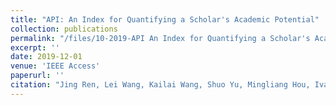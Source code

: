 ```yaml
---
title: "API: An Index for Quantifying a Scholar's Academic Potential"
collection: publications
permalink: "/files/10-2019-API An Index for Quantifying a Scholar's Academic Potential.pdf"
excerpt: ''
date: 2019-12-01
venue: 'IEEE Access'
paperurl: ''
citation: "Jing Ren, Lei Wang, Kailai Wang, Shuo Yu, Mingliang Hou, Ivan Lee, Xiangjie Kong and Feng Xia. API: An Index for Quantifying a Scholar's Academic Potential. <i>IEEE Access</i>,Volume 7, Pages 178675-178684, December 2019. "
---
```

